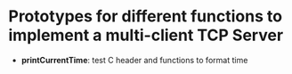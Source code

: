 # Prototypes for different functions to implement a multi-client TCP Server

* **printCurrentTime**: test C header and functions to format time
